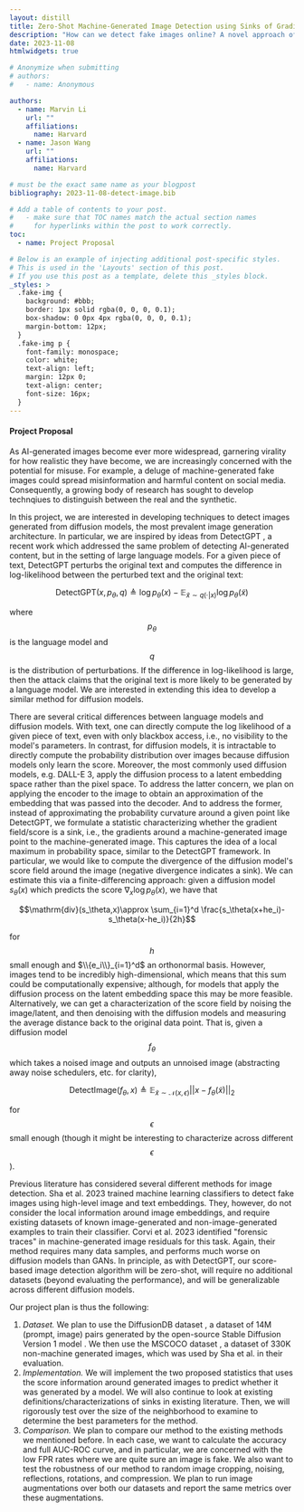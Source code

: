 ```yaml
---
layout: distill
title: Zero-Shot Machine-Generated Image Detection using Sinks of Gradient Flows
description: "How can we detect fake images online? A novel approach of characterizing the behavior of a diffusion model's learned score vectors."
date: 2023-11-08
htmlwidgets: true

# Anonymize when submitting
# authors:
#   - name: Anonymous

authors:
  - name: Marvin Li
    url: ""
    affiliations:
      name: Harvard
  - name: Jason Wang
    url: ""
    affiliations:
      name: Harvard

# must be the exact same name as your blogpost
bibliography: 2023-11-08-detect-image.bib  

# Add a table of contents to your post.
#   - make sure that TOC names match the actual section names
#     for hyperlinks within the post to work correctly.
toc:
  - name: Project Proposal

# Below is an example of injecting additional post-specific styles.
# This is used in the 'Layouts' section of this post.
# If you use this post as a template, delete this _styles block.
_styles: >
  .fake-img {
    background: #bbb;
    border: 1px solid rgba(0, 0, 0, 0.1);
    box-shadow: 0 0px 4px rgba(0, 0, 0, 0.1);
    margin-bottom: 12px;
  }
  .fake-img p {
    font-family: monospace;
    color: white;
    text-align: left;
    margin: 12px 0;
    text-align: center;
    font-size: 16px;
  }
---
```


#### Project Proposal

As AI-generated images become ever more widespread, garnering virality for how realistic they have become, we are increasingly concerned with the potential for misuse. For example, a deluge of machine-generated fake images could spread misinformation and harmful content on social media. Consequently, a growing body of research has sought to develop technqiues to distinguish between the real and the synthetic.

In this project, we are interested in developing techniques to detect images generated from diffusion models, the most prevalent image generation architecture. In particular, we are inspired by ideas from DetectGPT <d-cite key="mitchell2023detectgpt"></d-cite>, a recent work which addressed the same problem of detecting AI-generated content, but in the setting of large language models. For a given piece of text, DetectGPT perturbs the original text and computes the difference in log-likelihood between the perturbed text and the original text:

$$\mathrm{DetectGPT}(x,p_{\theta},q)\triangleq\log p_{\theta}(x)-\mathbb{E}_{\tilde{x}\sim q(\cdot|x)}\log p_{\theta}(\tilde{x})$$

where $$p_\theta$$ is the language model and $$q$$ is the distribution of perturbations. If the difference in log-likelihood is large, then the attack claims that the original text is more likely to be generated by a language model. We are interested in extending this idea to develop a similar method for diffusion models.

There are several critical differences between language models and diffusion models. With text, one can directly compute the log likelihood of a given piece of text, even with only blackbox access, i.e., no visibility to the model's parameters. In contrast, for diffusion models, it is intractable to directly compute the probability distribution over images because diffusion models only learn the score. Moreover, the most commonly used diffusion models, e.g. DALL-E 3, apply the diffusion process to a latent embedding space rather than the pixel space. To address the latter concern, we plan on applying the encoder to the image to obtain an approximation of the embedding that was passed into the decoder. And to address the former, instead of approximating the probability curvature around a given point like DetectGPT, we formulate a statistic characterizing whether the gradient field/score is a sink, i.e., the gradients around a machine-generated image point to the machine-generated image. This captures the idea of a local maximum in probability space, similar to the DetectGPT framework. In particular, we would like to compute the divergence of the diffusion model's score field around the image (negative divergence indicates a sink). We can estimate this via a finite-differencing approach: given a diffusion model $s_\theta(x)$ which predicts the score $\nabla_x\log p_\theta(x)$, we have that

$$\mathrm{div}(s_\theta,x)\approx \sum_{i=1}^d \frac{s_\theta(x+he_i)-s_\theta(x-he_i)}{2h}$$

for $$h$$ small enough and $\\{e_i\\}_{i=1}^d$ an orthonormal basis.
However, images tend to be incredibly high-dimensional, which means that this sum could be computationally expensive; although, for models that apply the diffusion process on the latent embedding space this may be more feasible. Alternatively, we can get a characterization of the score field by noising the image/latent, and then denoising with the diffusion models and measuring the average distance back to the original data point. That is, given a diffusion model $$f_\theta$$ which takes a noised image and outputs an unnoised image (abstracting away noise schedulers, etc. for clarity),

$$\mathrm{DetectImage}(f_{\theta},x)\triangleq \mathbb{E}_{\tilde{x}\sim \mathcal{N}(x,\epsilon)}||x-f_{\theta}(\tilde{x})||_2$$

for $$\epsilon$$ small enough (though it might be interesting to characterize across different $$\epsilon$$).

Previous literature has considered several different methods for image detection. Sha et al. 2023 <d-cite key="sha2022fake"></d-cite> trained machine learning classifiers to detect fake images using high-level image and text embeddings. They, however, do not consider the local information around image embeddings, and require existing datasets of known image-generated and non-image-generated examples to train their classifier. Corvi et al. 2023 <d-cite key="corvi2023detection"></d-cite> identified "forensic traces" in machine-generated image residuals for this task. Again, their method requires many data samples, and performs much worse on diffusion models than GANs. In principle, as with DetectGPT, our score-based image detection algorithm will be zero-shot, will require no additional datasets (beyond evaluating the performance), and will be generalizable across different diffusion models.

Our project plan is thus the following:

1. *Dataset.* We plan to use the DiffusionDB dataset <d-cite key="wang2022diffusiondb"></d-cite>, a dataset of 14M (prompt, image) pairs generated by the open-source Stable Diffusion Version 1 model <d-cite key="rombach2022high"></d-cite>. We then use the MSCOCO dataset <d-cite key="lin2014microsoft"></d-cite>, a dataset of 330K non-machine generated images, which was used by Sha et al. <d-cite key="sha2022fake"></d-cite> in their evaluation.
2. *Implementation.* We will implement the two proposed statistics that uses the score information around generated images to predict whether it was generated by a model. We will also continue to look at existing definitions/characterizations of sinks in existing literature. Then, we will rigorously test over the size of the neighborhood to examine to determine the best parameters for the method.
3. *Comparison.* We plan to compare our method to the existing methods we mentioned before. In each case, we want to calculate the accuracy and full AUC-ROC curve, and in particular, we are concerned with the low FPR rates where we are quite sure an image is fake. We also want to test the robustness of our method to random image cropping, noising, reflections, rotations, and compression. We plan to run image augmentations over both our datasets and report the same metrics over these augmentations.